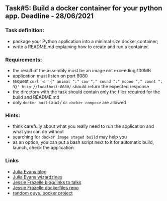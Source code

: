 ## Task#5: Build a docker container for your python app. Deadline - 28/06/2021
### Task definition:
- package your Python application into a minimal size docker container;
- write a README.md explaining how to create and run a container.

### Requirements:
* the result of the assembly must be an image not exceeding 100MB
* application must listen on port 8080
* request `curl -d '{" animal ":" cow "," sound ":" moooo "," count ": 3}' http://localhost:8080/` should return the expected response
* the directory with the task should contain only the files required for the build and README.md
* only `docker build` and / or` docker-compose` are allowed

### Hints:
- think carefully about what you really need to run the application and what you can do without
- searching for `docker image staged build` may help you
- as an option, you can put a bash script next to it for automatic build, launch, check the application

### Links
* [Julia Evans blog](https://jvns.ca/)
* [Julia Evans wizardzines](https://wizardzines.com/)
* [Jessie Frazelle blog/links to talks](https://blog.jessfraz.com/post/talks/#2018)
* [Jessie Frazelle dockerfiles repo](https://github.com/jessfraz/dockerfiles)
* [random guys, bocker project](https://github.com/p8952/bocker)